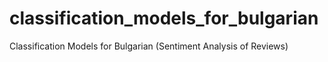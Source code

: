# classification_models_for_bulgarian
Classification Models for Bulgarian (Sentiment Analysis of Reviews)

